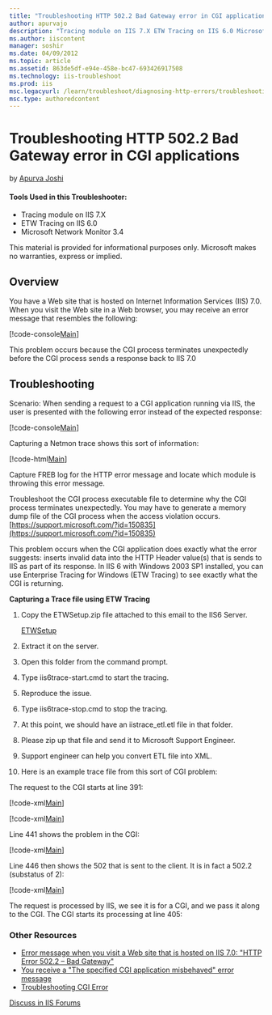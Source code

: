 ```yaml
---
title: "Troubleshooting HTTP 502.2 Bad Gateway error in CGI applications | Microsoft Docs"
author: apurvajo
description: "Tracing module on IIS 7.X ETW Tracing on IIS 6.0 Microsoft Network Monitor 3.4 This material is provided for informational purposes only. Microsoft makes no..."
ms.author: iiscontent
manager: soshir
ms.date: 04/09/2012
ms.topic: article
ms.assetid: 863de5df-e94e-458e-bc47-693426917508
ms.technology: iis-troubleshoot
ms.prod: iis
msc.legacyurl: /learn/troubleshoot/diagnosing-http-errors/troubleshooting-http-5022-bad-gateway-error-in-cgi-applications
msc.type: authoredcontent
---
```

Troubleshooting HTTP 502.2 Bad Gateway error in CGI applications
====================
by [Apurva Joshi](https://github.com/apurvajo)

#### Tools Used in this Troubleshooter:

- Tracing module on IIS 7.X
- ETW Tracing on IIS 6.0
- Microsoft Network Monitor 3.4

This material is provided for informational purposes only. Microsoft makes no warranties, express or implied.

## Overview

You have a Web site that is hosted on Internet Information Services (IIS) 7.0. When you visit the Web site in a Web browser, you may receive an error message that resembles the following:

[!code-console[Main](troubleshooting-http-5022-bad-gateway-error-in-cgi-applications/samples/sample1.cmd)]

This problem occurs because the CGI process terminates unexpectedly before the CGI process sends a response back to IIS 7.0

## Troubleshooting

Scenario: When sending a request to a CGI application running via IIS, the user is presented with the following error instead of the expected response:

[!code-console[Main](troubleshooting-http-5022-bad-gateway-error-in-cgi-applications/samples/sample2.cmd)]

Capturing a Netmon trace shows this sort of information:

[!code-html[Main](troubleshooting-http-5022-bad-gateway-error-in-cgi-applications/samples/sample3.html)]

Capture FREB log for the HTTP error message and locate which module is throwing this error message.

Troubleshoot the CGI process executable file to determine why the CGI process terminates unexpectedly. You may have to generate a memory dump file of the CGI process when the access violation occurs.[https://support.microsoft.com/?id=150835](https://support.microsoft.com/?id=150835)

This problem occurs when the CGI application does exactly what the error suggests: inserts invalid data into the HTTP Header value(s) that is sends to IIS as part of its response. In IIS 6 with Windows 2003 SP1 installed, you can use Enterprise Tracing for Windows (ETW Tracing) to see exactly what the CGI is returning.

**Capturing a Trace file using ETW Tracing**

1. Copy the ETWSetup.zip file attached to this email to the IIS6 Server. 

    [ETWSetup](troubleshooting-http-5022-bad-gateway-error-in-cgi-applications/_static/troubleshooting-http-5022-bad-gateway-error-in-cgi-applications-1116-etwsetup1.zip)
2. Extract it on the server.
3. Open this folder from the command prompt.
4. Type iis6trace-start.cmd to start the tracing.
5. Reproduce the issue.
6. Type iis6trace-stop.cmd to stop the tracing.
7. At this point, we should have an iistrace\_etl.etl file in that folder.
8. Please zip up that file and send it to Microsoft Support Engineer.
9. Support engineer can help you convert ETL file into XML.
10. Here is an example trace file from this sort of CGI problem:

The request to the CGI starts at line 391:

[!code-xml[Main](troubleshooting-http-5022-bad-gateway-error-in-cgi-applications/samples/sample4.xml)]

[!code-xml[Main](troubleshooting-http-5022-bad-gateway-error-in-cgi-applications/samples/sample5.xml)]

Line 441 shows the problem in the CGI:

[!code-xml[Main](troubleshooting-http-5022-bad-gateway-error-in-cgi-applications/samples/sample6.xml)]

Line 446 then shows the 502 that is sent to the client. It is in fact a 502.2 (substatus of 2):

[!code-xml[Main](troubleshooting-http-5022-bad-gateway-error-in-cgi-applications/samples/sample7.xml)]

The request is processed by IIS, we see it is for a CGI, and we pass it along to the CGI. The CGI starts its processing at line 405:

### Other Resources

- [Error message when you visit a Web site that is hosted on IIS 7.0: "HTTP Error 502.2 – Bad Gateway"](https://support.microsoft.com/kb/942057)
- [You receive a "The specified CGI application misbehaved" error message](https://support.microsoft.com/?id=145661)
- [Troubleshooting CGI Error](https://support.microsoft.com/?id=150835)
  
  
[Discuss in IIS Forums](https://forums.iis.net/1104.aspx)